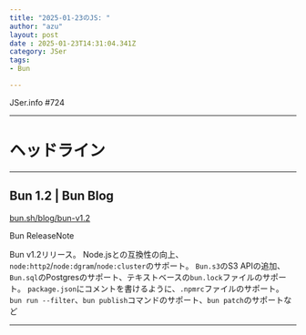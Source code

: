 ```yaml
---
title: "2025-01-23のJS: "
author: "azu"
layout: post
date : 2025-01-23T14:31:04.341Z
category: JSer
tags:
- Bun

---
```


JSer.info #724

----

<h1 class="site-genre">ヘッドライン</h1>

----

## Bun 1.2 | Bun Blog
[bun.sh/blog/bun-v1.2](https://bun.sh/blog/bun-v1.2 "Bun 1.2 | Bun Blog")
<p class="jser-tags jser-tag-icon"><span class="jser-tag">Bun</span> <span class="jser-tag">ReleaseNote</span></p>

Bun v1.2リリース。
Node.jsとの互換性の向上、`node:http2`/`node:dgram`/`node:cluster`のサポート。
`Bun.s3`のS3 APIの追加、`Bun.sql`のPostgresのサポート、テキストベースの`bun.lock`ファイルのサポート。
`package.json`にコメントを書けるように、`.npmrc`ファイルのサポート。
`bun run --filter`、`bun publish`コマンドのサポート、`bun patch`のサポートなど


----
